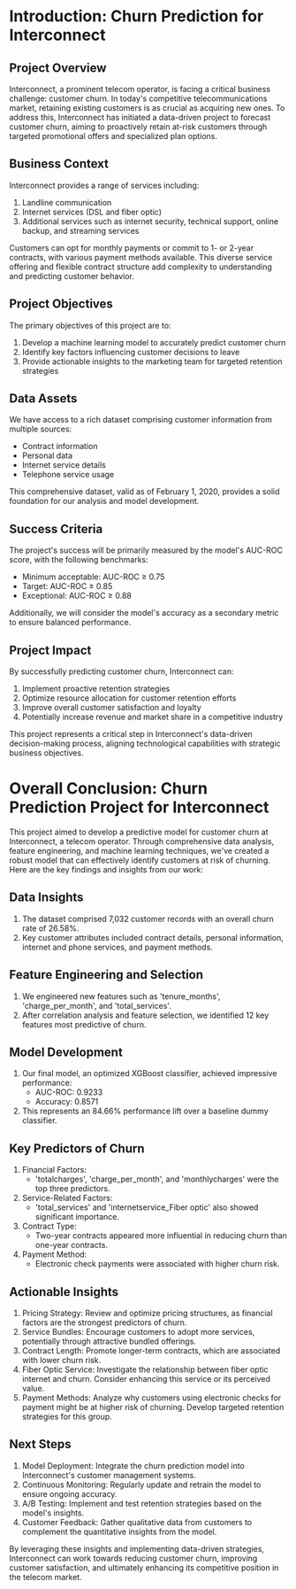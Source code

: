 # Introduction: Churn Prediction for Interconnect

## Project Overview
Interconnect, a prominent telecom operator, is facing a critical business challenge: customer churn. In today's competitive telecommunications market, retaining existing customers is as crucial as acquiring new ones. To address this, Interconnect has initiated a data-driven project to forecast customer churn, aiming to proactively retain at-risk customers through targeted promotional offers and specialized plan options.

## Business Context
Interconnect provides a range of services including:
1. Landline communication
2. Internet services (DSL and fiber optic)
3. Additional services such as internet security, technical support, online backup, and streaming services

Customers can opt for monthly payments or commit to 1- or 2-year contracts, with various payment methods available. This diverse service offering and flexible contract structure add complexity to understanding and predicting customer behavior.

## Project Objectives
The primary objectives of this project are to:
1. Develop a machine learning model to accurately predict customer churn
2. Identify key factors influencing customer decisions to leave
3. Provide actionable insights to the marketing team for targeted retention strategies

## Data Assets
We have access to a rich dataset comprising customer information from multiple sources:
- Contract information
- Personal data
- Internet service details
- Telephone service usage

This comprehensive dataset, valid as of February 1, 2020, provides a solid foundation for our analysis and model development.

## Success Criteria
The project's success will be primarily measured by the model's AUC-ROC score, with the following benchmarks:
- Minimum acceptable: AUC-ROC ≥ 0.75
- Target: AUC-ROC ≥ 0.85
- Exceptional: AUC-ROC ≥ 0.88

Additionally, we will consider the model's accuracy as a secondary metric to ensure balanced performance.

## Project Impact
By successfully predicting customer churn, Interconnect can:
1. Implement proactive retention strategies
2. Optimize resource allocation for customer retention efforts
3. Improve overall customer satisfaction and loyalty
4. Potentially increase revenue and market share in a competitive industry

This project represents a critical step in Interconnect's data-driven decision-making process, aligning technological capabilities with strategic business objectives.

# Overall Conclusion: Churn Prediction Project for Interconnect

This project aimed to develop a predictive model for customer churn at Interconnect, a telecom operator. Through comprehensive data analysis, feature engineering, and machine learning techniques, we've created a robust model that can effectively identify customers at risk of churning. Here are the key findings and insights from our work:

## Data Insights
1. The dataset comprised 7,032 customer records with an overall churn rate of 26.58%.
2. Key customer attributes included contract details, personal information, internet and phone services, and payment methods.

## Feature Engineering and Selection
1. We engineered new features such as 'tenure_months', 'charge_per_month', and 'total_services'.
2. After correlation analysis and feature selection, we identified 12 key features most predictive of churn.

## Model Development
1. Our final model, an optimized XGBoost classifier, achieved impressive performance:
   - AUC-ROC: 0.9233
   - Accuracy: 0.8571
2. This represents an 84.66% performance lift over a baseline dummy classifier.

## Key Predictors of Churn
1. Financial Factors:
   - 'totalcharges', 'charge_per_month', and 'monthlycharges' were the top three predictors.
2. Service-Related Factors:
   - 'total_services' and 'internetservice_Fiber optic' also showed significant importance.
3. Contract Type:
   - Two-year contracts appeared more influential in reducing churn than one-year contracts.
4. Payment Method:
   - Electronic check payments were associated with higher churn risk.

## Actionable Insights
1. Pricing Strategy: Review and optimize pricing structures, as financial factors are the strongest predictors of churn.
2. Service Bundles: Encourage customers to adopt more services, potentially through attractive bundled offerings.
3. Contract Length: Promote longer-term contracts, which are associated with lower churn risk.
4. Fiber Optic Service: Investigate the relationship between fiber optic internet and churn. Consider enhancing this service or its perceived value.
5. Payment Methods: Analyze why customers using electronic checks for payment might be at higher risk of churning. Develop targeted retention strategies for this group.

## Next Steps
1. Model Deployment: Integrate the churn prediction model into Interconnect's customer management systems.
2. Continuous Monitoring: Regularly update and retrain the model to ensure ongoing accuracy.
3. A/B Testing: Implement and test retention strategies based on the model's insights.
4. Customer Feedback: Gather qualitative data from customers to complement the quantitative insights from the model.

By leveraging these insights and implementing data-driven strategies, Interconnect can work towards reducing customer churn, improving customer satisfaction, and ultimately enhancing its competitive position in the telecom market.
